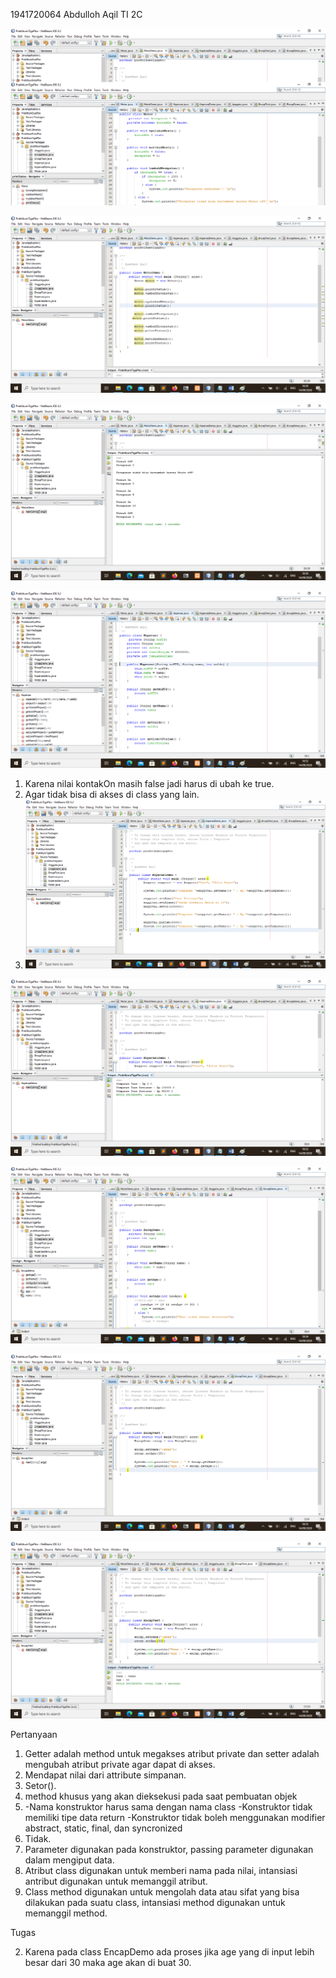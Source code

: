 1941720064 
Abdulloh Aqil
TI 2C

![image text]( https://github.com/aqilspc/PBO-2C-1941720064/blob/master/Pertemuan%203/Praktikum/File/satu.png)

![image text]( https://github.com/aqilspc/PBO-2C-1941720064/blob/master/Pertemuan%203/Praktikum/File/dua.png)

![image text]( https://github.com/aqilspc/PBO-2C-1941720064/blob/master/Pertemuan%203/Praktikum/File/tiga.png)

![image text]( https://github.com/aqilspc/PBO-2C-1941720064/blob/master/Pertemuan%203/Praktikum/File/empat.png)


1. Karena nilai kontakOn masih false jadi harus di ubah ke true.
2. Agar tidak bisa di akses di class yang lain.
3. ![image text]( https://github.com/aqilspc/PBO-2C-1941720064/blob/master/Pertemuan%203/Praktikum/File/lima.png)

![image text]( https://github.com/aqilspc/PBO-2C-1941720064/blob/master/Pertemuan%203/Praktikum/File/enam.png)

![image text]( https://github.com/aqilspc/PBO-2C-1941720064/blob/master/Pertemuan%203/Praktikum/File/tujuh.png)

![image text]( https://github.com/aqilspc/PBO-2C-1941720064/blob/master/Pertemuan%203/Praktikum/File/delapan.png)

![image text]( https://github.com/aqilspc/PBO-2C-1941720064/blob/master/Pertemuan%203/Praktikum/File/seblina.png)

Pertanyaan
1. Getter adalah method untuk megakses atribut private dan setter adalah mengubah atribut private agar dapat di akses.
2. Mendapat nilai dari attribute simpanan.
3. Setor().
4. method khusus yang akan dieksekusi pada saat pembuatan objek
5. -Nama konstruktor harus sama dengan nama class
-Konstruktor tidak memiliki tipe data return 
-Konstruktor tidak boleh menggunakan modifier abstract, static, final, dan syncronized
6. Tidak.
7. Parameter digunakan pada konstruktor, passing parameter digunakan dalam mengiput data.
8. Atribut class digunakan untuk memberi nama pada nilai, intansiasi antribut digunakan untuk memanggil atribut.
9. Class method digunakan untuk mengolah data atau sifat yang bisa dilakukan pada suatu class, intansiasi method digunakan untuk memanggil method.

Tugas


2. Karena pada class EncapDemo ada proses jika age yang di input lebih besar dari 30 maka age akan di buat 30.





